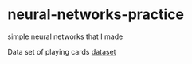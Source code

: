 # neural-networks-practice
simple neural networks that I made

Data set of playing cards [dataset](https://www.kaggle.com/datasets/gpiosenka/cards-image-datasetclassification)
